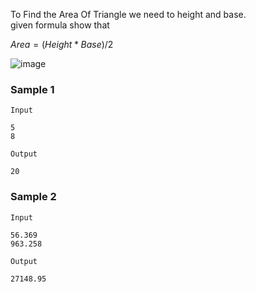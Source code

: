 To Find the Area Of Triangle we need to height and base.  
given formula show that 

$Area = ( Height * Base )/2$

![image](https://user-images.githubusercontent.com/46810904/204225813-665f0ad8-2c45-48f1-9807-a8f54becf6b1.png)


### Sample 1
`Input`
```
5
8
```

`Output`
```
20
```

### Sample 2
`Input`
```
56.369
963.258
```

`Output`
```
27148.95
```
